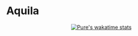 # Aquila

<p align="center">    
      <a href="https://github-readme-stats.vercel.app/api/wakatime?username=Purechen&layout=compact&theme=react&hide_border=true&bg_color=0D1117&v=2">
          <img alt="Pure's wakatime stats" src="https://github-readme-stats.vercel.app/api/wakatime?username=Purechen&layout=compact&theme=react&hide_border=true&bg_color=0D1117" />
      </a>
    </p>

